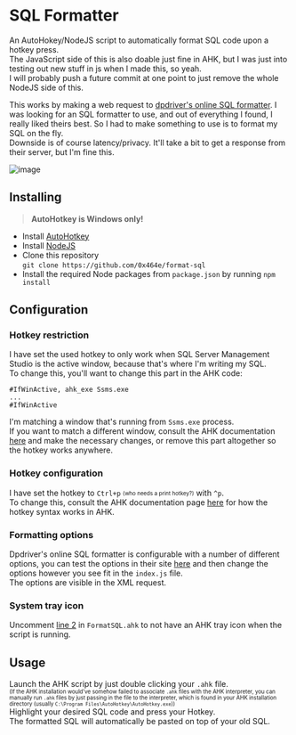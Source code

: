 # SQL Formatter

An AutoHokey/NodeJS script to automatically format SQL code upon a hotkey press.  
The JavaScript side of this is also doable just fine in AHK, but I was just into testing out new stuff in js when I made this, so yeah.  
I will probably push a future commit at one point to just remove the whole NodeJS side of this.

This works by making a web request to [dpdriver's online SQL formatter](https://www.dpriver.com/pp/sqlformat.htm). I was looking for an SQL formatter to use, and out of everything I found, I really liked theirs best. So I had to make something to use is to format my SQL on the fly.  
Downside is of course latency/privacy. It'll take a bit to get a response from their server, but I'm fine this.

![image](https://i.imgur.com/rd2AaMR.gif)

## Installing
> **AutoHotkey is Windows only!**
* Install [AutoHotkey](https://www.autohotkey.com/) 
* Install [NodeJS](https://nodejs.org/en/)
* Clone this repository  
`git clone https://github.com/0x464e/format-sql`
* Install the required Node packages from `package.json` by running `npm install`

## Configuration
### Hotkey restriction
I have set the used hotkey to only work when SQL Server Management Studio is the active window, because that's where I'm writing my SQL.  
To change this, you'll want to change this part in the AHK code:  
```ahk
#IfWinActive, ahk_exe Ssms.exe
...
#IfWinActive
```
I'm matching a window that's running from `Ssms.exe` process.  
If you want to match a different window, consult the AHK documentation [here](https://www.autohotkey.com/docs/misc/WinTitle.htm) and make the necessary changes, or remove this part altogether so the hotkey works anywhere.

### Hotkey configuration
I have set the hotkey to `Ctrl+p` <sub><sup>(who needs a print hotkey?)</sup></sub> with `^p`.  
To change this, consult the AHK documentation page [here](https://www.autohotkey.com/docs/Hotkeys.htm) for how the hotkey syntax works in AHK.

### Formatting options
Dpdriver's online SQL formatter is configurable with a number of different options, you can test the options in their site [here](https://www.dpriver.com/pp/sqlformat.htm) and then change the options however you see fit in the `index.js` file.  
The options are visible in the XML request.

### System tray icon
Uncomment [line 2](https://github.com/0x464e/format-sql/blob/master/FormatSQL.ahk#L2) in `FormatSQL.ahk` to not have an AHK tray icon when the script is running.

## Usage
Launch the AHK script by just double clicking your `.ahk` file.  
<sup><sub>(If the AHK installation would've somehow failed to associate `.ahk` files with the AHK interpreter, you can manually run `.ahk` files by just passing in the file to the interpreter, which is found in your AHK installation directory (usually `C:\Program Files\AutoHotkey\AutoHotkey.exe`))</sub></sup>  
Highlight your desired SQL code and press your Hotkey.  
The formatted SQL will automatically be pasted on top of your old SQL.